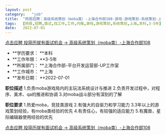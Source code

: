```yaml
---
layout:	post
category:	"job"
title:	"网易招聘：高级系统策划（moba类）-上海合作部108-游戏-游戏策划-系统策划-上海本科3-5年"
tags:	[网易,招聘,面试,找工作,工作,内推,游戏,游戏策划,系统策划,上海,本科,3-5年]
date:	2022-07-01
---
```


[点击应聘 投简历就有面试机会 -> 高级系统策划（moba类）-上海合作部108](http://mobile.bole.netease.com/bole/boleDetail?id=41264&employeeId=346f03c3cda5f04c&key=all)



- **学历要求： **本科
- **工作年限： **3-5年
- **所属部门： **上海合作部-平台开发运营部-UP工作室
- **工作城市： **上海
- **发布日期： **2022-07-01



**职位描述**
1.负责moba游戏局内的主玩法系统设计与推进
2.负责开发过程中，对程序、美术、qa的推进和协调
3.对moba战斗部分有深刻的了解




**职位要求**
1.热爱moba，竞技类游戏
2.有强大的自驱力和学习能力
3.3年以上的游戏策划经验，有moba类经验的优先
4.有责任心，有较强的适应能力
5.有魔兽，星际编辑器使用经验的优先



[点击应聘 投简历就有面试机会 -> 高级系统策划（moba类）-上海合作部108](http://mobile.bole.netease.com/bole/boleDetail?id=41264&employeeId=346f03c3cda5f04c&key=all)